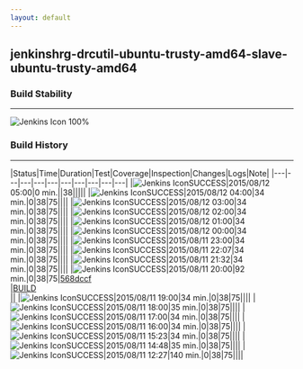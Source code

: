 ```yaml
---
layout: default
---
```

## jenkinshrg-drcutil-ubuntu-trusty-amd64-slave-ubuntu-trusty-amd64
### Build Stability
___
![Jenkins Icon](http://jenkinshrg.github.io/images/48x48/health-80plus.png)
100%
  
### Build History
___
|Status|Time|Duration|Test|Coverage|Inspection|Changes|Logs|Note|
|---|---|---|---|---|---|---|---|---|---|
|![Jenkins Icon](http://jenkinshrg.github.io/images/24x24/blue.png)SUCCESS|2015/08/12 05:00|0 min.||38|||||
|![Jenkins Icon](http://jenkinshrg.github.io/images/24x24/blue.png)SUCCESS|2015/08/12 04:00|34 min.|0|38|75||||
|![Jenkins Icon](http://jenkinshrg.github.io/images/24x24/blue.png)SUCCESS|2015/08/12 03:00|34 min.|0|38|75||||
|![Jenkins Icon](http://jenkinshrg.github.io/images/24x24/blue.png)SUCCESS|2015/08/12 02:00|34 min.|0|38|75||||
|![Jenkins Icon](http://jenkinshrg.github.io/images/24x24/blue.png)SUCCESS|2015/08/12 01:00|34 min.|0|38|75||||
|![Jenkins Icon](http://jenkinshrg.github.io/images/24x24/blue.png)SUCCESS|2015/08/12 00:00|34 min.|0|38|75||||
|![Jenkins Icon](http://jenkinshrg.github.io/images/24x24/blue.png)SUCCESS|2015/08/11 23:00|34 min.|0|38|75||||
|![Jenkins Icon](http://jenkinshrg.github.io/images/24x24/blue.png)SUCCESS|2015/08/11 22:07|34 min.|0|38|75||||
|![Jenkins Icon](http://jenkinshrg.github.io/images/24x24/blue.png)SUCCESS|2015/08/11 21:32|34 min.|0|38|75||||
|![Jenkins Icon](http://jenkinshrg.github.io/images/24x24/blue.png)SUCCESS|2015/08/11 20:00|92 min.|0|38|75|[568dccf](https://github.com/jrl-umi3218/hrpsys-humanoid/commit/568dccfcbdd328e686cf620334ceb1f1936682fb)<br>|[BUILD](https://drive.google.com/file/d/0B54sHwaxmuM4bWFYam1DMkxVbEU/view?usp=drivesdk)<br>||
|![Jenkins Icon](http://jenkinshrg.github.io/images/24x24/blue.png)SUCCESS|2015/08/11 19:00|34 min.|0|38|75||||
|![Jenkins Icon](http://jenkinshrg.github.io/images/24x24/blue.png)SUCCESS|2015/08/11 18:00|35 min.|0|38|75||||
|![Jenkins Icon](http://jenkinshrg.github.io/images/24x24/blue.png)SUCCESS|2015/08/11 17:00|34 min.|0|38|75||||
|![Jenkins Icon](http://jenkinshrg.github.io/images/24x24/blue.png)SUCCESS|2015/08/11 16:00|34 min.|0|38|75||||
|![Jenkins Icon](http://jenkinshrg.github.io/images/24x24/blue.png)SUCCESS|2015/08/11 15:23|34 min.|0|38|75||||
|![Jenkins Icon](http://jenkinshrg.github.io/images/24x24/blue.png)SUCCESS|2015/08/11 14:48|35 min.|0|38|75||||
|![Jenkins Icon](http://jenkinshrg.github.io/images/24x24/blue.png)SUCCESS|2015/08/11 12:27|140 min.|0|38|75||||
